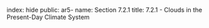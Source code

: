 index: hide
public: ar5-
name: Section 7.2.1
title: 7.2.1 - Clouds in the Present-Day Climate System


